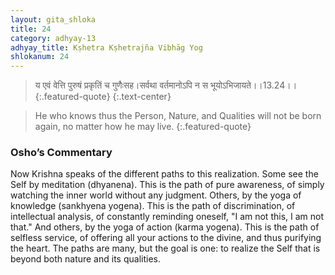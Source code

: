 ```yaml
---
layout: gita_shloka
title: 24
category: adhyay-13
adhyay_title: Kṣhetra Kṣhetrajña Vibhāg Yog
shlokanum: 24
---
```


> य एवं वेत्ति पुरुषं प्रकृतिं च गुणैःसह।सर्वथा वर्तमानोऽपि न स भूयोऽभिजायते।।13.24।।
{:.featured-quote} 
{:.text-center}

> He who knows thus the Person, Nature, and Qualities will not be born again, no matter how he may live.
{:.featured-quote}

### Osho’s Commentary
Now Krishna speaks of the different paths to this realization.
Some see the Self by meditation (dhyanena). This is the path of pure awareness, of simply watching the inner world without any judgment.
Others, by the yoga of knowledge (sankhyena yogena). This is the path of discrimination, of intellectual analysis, of constantly reminding oneself, "I am not this, I am not that."
And others, by the yoga of action (karma yogena). This is the path of selfless service, of offering all your actions to the divine, and thus purifying the heart.
The paths are many, but the goal is one: to realize the Self that is beyond both nature and its qualities.
